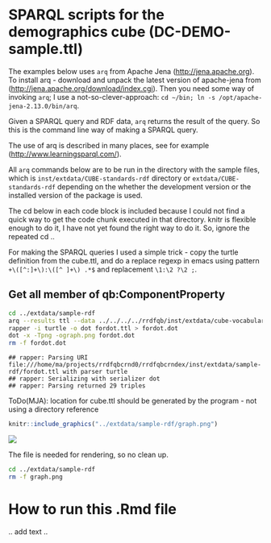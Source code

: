 SPARQL scripts for the demographics cube (DC-DEMO-sample.ttl)
=============================================================

The examples below uses `arq` from Apache Jena (<http://jena.apache.org>). To install arq - download and unpack the latest version of apache-jena from (<http://jena.apache.org/download/index.cgi>). Then you need some way of invoking `arq`; I use a not-so-clever-approach: `cd ~/bin; ln -s /opt/apache-jena-2.13.0/bin/arq`.

Given a SPARQL query and RDF data, `arq` returns the result of the query. So this is the command line way of making a SPARQL query.

The use of arq is described in many places, see for example (<http://www.learningsparql.com/>).

All `arq` commands below are to be run in the directory with the sample files, which is `inst/extdata/CUBE-standards-rdf` directory or `extdata/CUBE-standards-rdf` depending on the whether the development version or the installed version of the package is used.

The cd below in each code block is included because I could not find a quick way to get the code chunk executed in that directory. knitr is flexible enough to do it, I have not yet found the right way to do it. So, ignore the repeated cd ..

For making the SPARQL queries I used a simple trick - copy the turtle definition from the cube.ttl, and do a replace regexp in emacs using pattern `+\([^:]+\):\([^ ]+\) .*$` and replacement `\1:\2 ?\2 ;`.

Get all member of qb:ComponentProperty
--------------------------------------

``` bash
cd ../extdata/sample-rdf
arq --results ttl --data ../../../../rrdfqb/inst/extdata/cube-vocabulary-rdf/cube.ttl --query qb-construct-ComponentProperty.rq > fordot.ttl
rapper -i turtle -o dot fordot.ttl > fordot.dot
dot -x -Tpng -ograph.png fordot.dot
rm -f fordot.dot
```

    ## rapper: Parsing URI file:///home/ma/projects/rrdfqbcrnd0/rrdfqbcrndex/inst/extdata/sample-rdf/fordot.ttl with parser turtle
    ## rapper: Serializing with serializer dot
    ## rapper: Parsing returned 29 triples

ToDo(MJA): location for cube.ttl should be generated by the program - not using a directory reference

``` r
knitr::include_graphics("../extdata/sample-rdf/graph.png")
```

![](../extdata/sample-rdf/graph.png)

The file is needed for rendering, so no clean up.

``` bash
cd ../extdata/sample-rdf
rm -f graph.png
```

How to run this .Rmd file
=========================

.. add text ..
